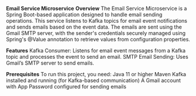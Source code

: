 **Email Service Microservice**
**Overview**
  The Email Service Microservice is a Spring Boot-based application designed to handle email sending operations. 
  This service listens to Kafka topics for email event notifications and sends emails based on the event data. 
  The emails are sent using the Gmail SMTP server, with the sender's credentials securely managed using Spring's @Value annotation to retrieve values from configuration properties.
  
**Features**
Kafka Consumer: Listens for email event messages from a Kafka topic and processes the event to send an email.
SMTP Email Sending: Uses Gmail’s SMTP server to send emails.

**Prerequisites**
To run this project, you need:
Java 11 or higher
Maven
Kafka installed and running (for Kafka-based communication)
A Gmail account with App Password configured for sending emails
